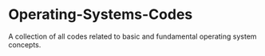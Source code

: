 # Operating-Systems-Codes
A collection of all codes related to basic and fundamental operating system concepts.
